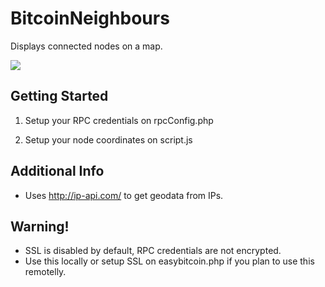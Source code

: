 BitcoinNeighbours
===============

Displays connected nodes on a map.

![](https://github.com/micaman/BitcoinNeighbours/raw/master/bitcoin27connections20170720.png)

Getting Started
---------------
1. Setup your RPC credentials on rpcConfig.php

2. Setup your node coordinates on script.js

Additional Info
---------------
* Uses http://ip-api.com/ to get geodata from IPs.


Warning!
---------------
* SSL is disabled by default, RPC credentials are not encrypted.
* Use this locally or setup SSL on easybitcoin.php if you plan to use this remotelly.

